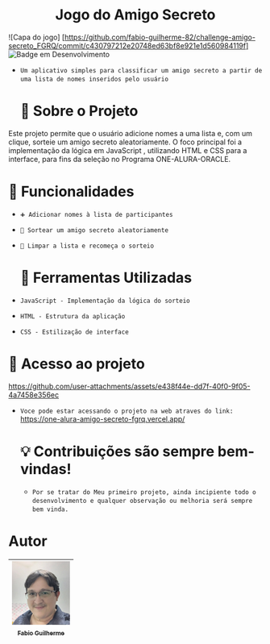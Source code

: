 <h1 align=center>Jogo do Amigo Secreto</h1>

![Capa do jogo] [https://github.com/fabio-guilherme-82/challenge-amigo-secreto_FGRQ/commit/c430797212e20748ed63bf8e921e1d560984119f]
![Badge em Desenvolvimento](http://img.shields.io/static/v1?label=STATUS&message=EM%20DESENVOLVIMENTO&color=GREEN&style=for-the-badge)

- `Um aplicativo simples para classificar um amigo secreto a partir de uma lista de nomes inseridos pelo usuário`

  # :pushpin: Sobre o Projeto
Este projeto permite que o usuário adicione nomes a uma lista e, com um clique, sorteie um amigo secreto aleatoriamente.
O foco principal foi a implementação da lógica em JavaScript , utilizando HTML e CSS para a interface, para fins da seleção no Programa ONE-ALURA-ORACLE.
# :rocket: Funcionalidades

- `➕ Adicionar nomes à lista de participantes`
- `🎲 Sortear um amigo secreto aleatoriamente`
- `🔄 Limpar a lista e recomeça o sorteio`

  # :hammer: Ferramentas Utilizadas
  
- `JavaScript - Implementação da lógica do sorteio`
- `HTML - Estrutura da aplicação`
- `CSS - Estilização de interface`

# :file_folder: Acesso ao projeto

https://github.com/user-attachments/assets/e438f44e-dd7f-40f0-9f05-4a7458e356ec

- `Voce pode estar acessando o projeto na web atraves do link:`
  https://one-alura-amigo-secreto-fgrq.vercel.app/
  
  # :bulb: Contribuições são sempre bem-vindas!
  - `Por se tratar do Meu primeiro projeto, ainda incipiente todo o desenvolvimento e qualquer observação ou melhoria será sempre bem vinda.`
 
# Autor

| [<img loading="lazy" src="FABIO PERFIL ONE.jpg" width=115><br><sub>Fabio Guilherme</sub>](https://github.com/fabio-guilherme-82)
| :---: |


[def]: https://github.com/fabio-guilherme-82
[https://github.com/fabio-guilherme-82/challenge-amigo-secreto_FGRQ/commit/c430797212e20748ed63bf8e921e1d560984119f]: https://github.com/fabio-guilherme-82/challenge-amigo-secreto_FGRQ/commit/c430797212e20748ed63bf8e921e1d560984119fhttps://github.com/user-attachments/assets/629d0e00-a66f-41dd-a8d0-d488aaa3eaa3
